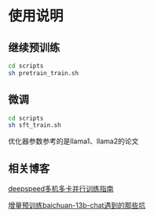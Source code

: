 # 使用说明

## 继续预训练

```bash
cd scripts
sh pretrain_train.sh
```


## 微调

```bash
cd scripts
sh sft_train.sh
```

优化器参数参考的是llama1、llama2的论文


## 相关博客

[deepspeed多机多卡并行训练指南](https://blog.csdn.net/qq_44193969/article/details/132612837)

[增量预训练baichuan-13b-chat遇到的那些坑](https://blog.csdn.net/qq_44193969/article/details/132003852)

